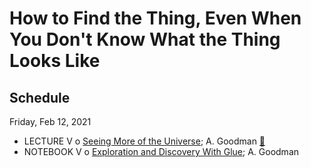 # How to Find the Thing, Even When You Don't Know What the Thing Looks Like

## Schedule

Friday, Feb 12, 2021

 * LECTURE V  o  [Seeing More of the Universe](SeeingMoreOfTheUniverse.pdf); A. Goodman  [:movie_camera:](https://youtu.be/myxq3-RwYtU)
 * NOTEBOOK V  o  [Exploration and Discovery With Glue](ExplorationAndDiscoveryWithGlue.pdf); A. Goodman